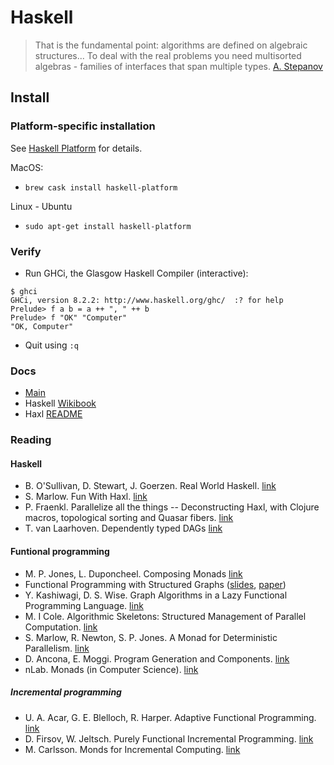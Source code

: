 # Haskell

> That is the fundamental point: algorithms are defined on algebraic structures... To deal with the real problems you need multisorted algebras - families of interfaces 
that span multiple types. [A. Stepanov](http://www.stlport.org/resources/StepanovUSA.html)

## Install

### Platform-specific installation

See [Haskell Platform](https://www.haskell.org/platform/) for details.

MacOS:

* `brew cask install haskell-platform`

Linux - Ubuntu

* `sudo apt-get install haskell-platform` 

### Verify

* Run GHCi, the Glasgow Haskell Compiler (interactive):

```
$ ghci
GHCi, version 8.2.2: http://www.haskell.org/ghc/  :? for help
Prelude> f a b = a ++ ", " ++ b
Prelude> f "OK" "Computer"
"OK, Computer"
``` 

* Quit using `:q`

### Docs

* [Main](https://www.haskell.org/documentation)
* Haskell [Wikibook](https://en.wikibooks.org/wiki/Haskell)
* Haxl [README](http://hackage.haskell.org/package/haxl-0.5.1.0#readme)

### Reading

#### Haskell

* B. O'Sullivan, D. Stewart, J. Goerzen. Real World Haskell. [link](http://book.realworldhaskell.org/read/)
* S. Marlow. Fun With Haxl. [link](https://simonmar.github.io/posts/2015-10-20-Fun-With-Haxl-1.html)
* P. Fraenkl. Parallelize all the things -- Deconstructing Haxl, with Clojure macros, topological sorting and Quasar fibers. [link](http://blog.podsnap.com/qaxl.html)
* T. van Laarhoven. Dependently typed DAGs [link](https://www.twanvl.nl/blog/haskell/dependently-typed-dags)

#### Funtional programming

* M. P. Jones, L. Duponcheel. Composing Monads [link](http://citeseerx.ist.psu.edu/viewdoc/summary?doi=10.1.1.42.2605)
* Functional Programming with Structured Graphs ([slides](http://www.cs.nott.ac.uk/~psxbv/Away_Day/fplad12-talk_henrik.pdf), 
[paper](https://www.cs.utexas.edu/~wcook/Drafts/2012/graphs.pdf))
* Y. Kashiwagi, D. S. Wise. Graph Algorithms in a Lazy Functional Programming Language. [link](https://www.cs.indiana.edu/pub/techreports/TR330.pdf)
* M. I Cole. Algorithmic Skeletons: Structured Management of Parallel Computation. [link](https://homepages.inf.ed.ac.uk/mic/Pubs/skeletonbook.pdf)
* S. Marlow, R. Newton, S. P. Jones. A Monad for Deterministic Parallelism. [link](https://simonmar.github.io/bib/papers/monad-par.pdf)
* D. Ancona, E. Moggi. Program Generation and Components. [link](https://www.disi.unige.it/person/MoggiE/ftp/fmco04.pdf)
* nLab. Monads (in Computer Science). [link](https://ncatlab.org/nlab/show/monad+%28in+computer+science%29)

##### Incremental programming

* U. A. Acar, G. E. Blelloch, R. Harper. Adaptive Functional Programming. [link](https://www.cs.cmu.edu/~guyb/papers/popl02.pdf)
* D. Firsov, W. Jeltsch. Purely Functional Incremental Programming. [link](http://firsov.ee/incremental/incremental.pdf)
* M. Carlsson. Monds for Incremental Computing. [link](https://pdfs.semanticscholar.org/e001/67331939e77aa41cdb86712583b8f70c493d.pdf)

